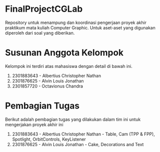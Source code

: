 FinalProjectCGLab
====================
Repository untuk menampung dan koordinasi pengerjaan proyek akhir praktikum mata kuliah Computer Graphic. Untuk aset-aset yang digunakan diperoleh dari soal yang diberikan.

Susunan Anggota Kelompok
==========================
Kelompok ini terdiri atas mahasiswa dengan detail di bawah ini.
  1. 2301883643 - Albertius Christopher Nathan
  2. 2301876625 - Alvin Louis Jonathan 
  3. 2301857720 - Octavionus Chandra

Pembagian Tugas
================
Berikut adalah pembagian tugas yang dilakukan dalam tim ini untuk mengerjakan proyek akhir ini
  1. 2301883643 - Albertius Christopher Nathan - Table, Cam (TPP & FPP), Spotlight, OrbitControls, KeyListener
  2. 2301876625 - Alvin Louis Jonathan - Cake, Decorations and Text
